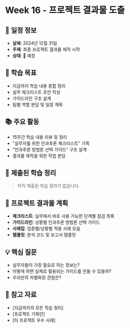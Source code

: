 # Week 16 - 프로젝트 결과물 도출

## 📅 일정 정보
- **날짜**: 2024년 12월 31일
- **주제**: 최종 프로젝트 결과물 제작 시작
- **상태**: 📅 예정

## 🎯 학습 목표
- 지금까지 학습 내용 종합 정리
- 실무 체크리스트 초안 작성
- 가이드라인 구조 설계
- 팀별 역할 분담 및 일정 계획

## 📚 주요 활동
- 15주간 학습 내용 리뷰 및 정리
- "실무자를 위한 인과추론 체크리스트" 기획
- "인과추론 방법론 선택 가이드" 구조 설계
- 결과물 제작을 위한 작업 분담

## 📝 제출된 학습 정리
> 아직 제출된 학습 정리가 없습니다.

## 🎯 프로젝트 결과물 계획
- **체크리스트**: 실무에서 바로 사용 가능한 단계별 점검 목록
- **가이드라인**: 상황별 인과추론 방법론 선택 가이드
- **사례집**: 업종별/상황별 적용 사례 모음
- **템플릿**: 분석 코드 및 보고서 템플릿

## 💡 핵심 질문
- 실무자들이 가장 필요로 하는 정보는?
- 어떻게 하면 실제로 활용되는 가이드를 만들 수 있을까?
- 우리만의 차별화된 관점은?

## 🔗 참고 자료
- [지금까지의 모든 학습 정리]
- [프로젝트 기획안]
- [타 프로젝트 우수 사례]